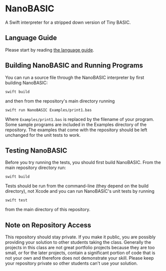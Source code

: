 # NanoBASIC
A Swift interpreter for a stripped down version of Tiny BASIC.

## Language Guide
Please start by reading [the language guide](language_guide.md).

## Building NanoBASIC and Running Programs
You can run a source file through the NanoBASIC interpreter by first building NanoBASIC:
```
swift build
```
and then from the repository's main directory running
```
swift run NanoBASIC Examples/print1.bas
```
Where `Examples/print1.bas` is replaced by the filename of your program. Some sample programs are included in the Examples directory of the repository. The examples that come with the repository should be left unchanged for the unit tests to work.

## Testing NanoBASIC
Before you try running the tests, you should first build NanoBASIC. From the main repository directory run:
```
swift build
```
Tests should be run from the command-line (they depend on the build directory), not Xcode and you can run NanoBASIC's unit tests by running
```
swift test
```
from the main directory of this repository.

## Note on Repository Access

This repository should stay private. If you make it public, you are possibly providing your solution to other students taking the class. Generally the projects in this class are not great portfolio projects because they are too small, or for the later projects, contain a significant portion of code that is not your own and therefore does not demonstrate your skill. Please keep your repository private so other students can't use your solution.

